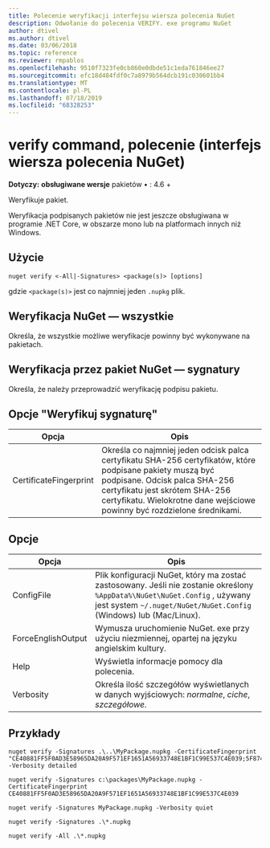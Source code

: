 ```yaml
---
title: Polecenie weryfikacji interfejsu wiersza polecenia NuGet
description: Odwołanie do polecenia VERIFY. exe programu NuGet
author: dtivel
ms.author: dtivel
ms.date: 03/06/2018
ms.topic: reference
ms.reviewer: rmpablos
ms.openlocfilehash: 9510f7323fe0cb860e0dbde51c1eda761846ee27
ms.sourcegitcommit: efc18d484fdf0c7a8979b564dcb191c030601bb4
ms.translationtype: MT
ms.contentlocale: pl-PL
ms.lasthandoff: 07/18/2019
ms.locfileid: "68328253"
---
```

# <a name="verify-command-nuget-cli"></a>verify command, polecenie (interfejs wiersza polecenia NuGet)

**Dotyczy:** **obsługiwane wersje** pakietów &bullet; : 4.6 +

Weryfikuje pakiet.

Weryfikacja podpisanych pakietów nie jest jeszcze obsługiwana w programie .NET Core, w obszarze mono lub na platformach innych niż Windows.

## <a name="usage"></a>Użycie

```cli
nuget verify <-All|-Signatures> <package(s)> [options]
```

gdzie `<package(s)>` jest co najmniej jeden `.nupkg` plik.

## <a name="nuget-verify--all"></a>Weryfikacja NuGet — wszystkie

Określa, że wszystkie możliwe weryfikacje powinny być wykonywane na pakietach.

## <a name="nuget-verify--signatures"></a>Weryfikacja przez pakiet NuGet — sygnatury

Określa, że należy przeprowadzić weryfikację podpisu pakietu.

## <a name="options-for-verify--signatures"></a>Opcje "Weryfikuj sygnaturę"

| Opcja | Opis |
| --- | --- |
| CertificateFingerprint | Określa co najmniej jeden odcisk palca certyfikatu SHA-256 certyfikatów, które podpisane pakiety muszą być podpisane. Odcisk palca SHA-256 certyfikatu jest skrótem SHA-256 certyfikatu. Wielokrotne dane wejściowe powinny być rozdzielone średnikami. |

## <a name="options"></a>Opcje

| Opcja | Opis |
| --- | --- |
| ConfigFile | Plik konfiguracji NuGet, który ma zostać zastosowany. Jeśli nie zostanie określony `%AppData%\NuGet\NuGet.Config` , używany jest system `~/.nuget/NuGet/NuGet.Config` (Windows) lub (Mac/Linux).|
| ForceEnglishOutput | Wymusza uruchomienie NuGet. exe przy użyciu niezmiennej, opartej na języku angielskim kultury. |
| Help | Wyświetla informacje pomocy dla polecenia. |
| Verbosity | Określa ilość szczegółów wyświetlanych w danych wyjściowych: *normalne*, *ciche*, *szczegółowe*. |

## <a name="examples"></a>Przykłady

```cli
nuget verify -Signatures .\..\MyPackage.nupkg -CertificateFingerprint "CE40881FF5F0AD3E58965DA20A9F571EF1651A56933748E1BF1C99E537C4E039;5F874AAF47BCB268A19357364E7FBB09D6BF9E8A93E1229909AC5CAC865802E2" -Verbosity detailed

nuget verify -Signatures c:\packages\MyPackage.nupkg -CertificateFingerprint CE40881FF5F0AD3E58965DA20A9F571EF1651A56933748E1BF1C99E537C4E039

nuget verify -Signatures MyPackage.nupkg -Verbosity quiet

nuget verify -Signatures .\*.nupkg

nuget verify -All .\*.nupkg

```